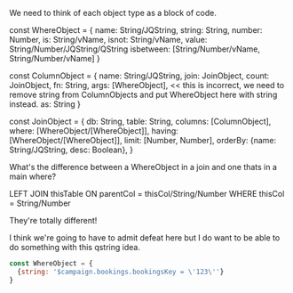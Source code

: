 We need to think of each object type as a block of code.

const WhereObject = {
    name: String/JQString,
    string: String,
    number: Number,
    is: String/vName,
    isnot: String/vName,
    value: String/Number/JQString/QString
    isbetween: [String/Number/vName, String/Number/vName]
}

const ColumnObject = {
    name: String/JQString,
    join: JoinObject,
    count: JoinObject,
    fn: String,
    args: [WhereObject], << this is incorrect, we need to remove string from ColumnObjects and put WhereObject here with string instead.
    as: String
}

const JoinObject = {
    db: String,
    table: String,
    columns: [ColumnObject],
    where: [WhereObject/[WhereObject]],
    having: [WhereObject/[WhereObject]],
    limit: [Number, Number],
    orderBy: {name: String/JQString, desc: Boolean},
}

What's the difference between a WhereObject in a join and one thats in a main where?

LEFT JOIN thisTable ON parentCol = thisCol/String/Number
WHERE                  thisCol   =         String/Number

They're totally different!

I think we're going to have to admit defeat here but I do want to be able to do something with this qstring idea.

```js
const WhereObject = {
  {string: '$campaign.bookings.bookingsKey = \'123\''}
}
```
